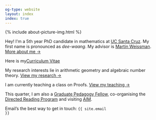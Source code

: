 ```yaml
---
og-type: website
layout: index
index: true
---
```


{% include about-picture-img.html %}

Hey! I'm a 5th year PhD candidate in mathematics at [UC Santa Cruz](https://www.math.ucsc.edu/index.html). My first name is pronounced as *dee-waang*. My advisor is [Martin Weissman](http://martyweissman.com/).
<a href="/about" class="internal-link quarter-line-space">More about me&nbsp;→</a>

Here is my<a href="https://drive.google.com/file/d/14Qb6_G7CEKUkhOUEwx68559Rs1BCa74S/view?usp=sharing" class="btn btn-default">Curriculum Vitae</a>
<!-- <a href="https://drive.google.com/file/d/14Qb6_G7CEKUkhOUEwx68559Rs1BCa74S/view?usp=sharing" class="internal-link quarter-line-space">View my CV&nbsp;→</a> -->

My research interests lie in arithmetic geometry and algebraic number theory.
<a href="/research" class="internal-link quarter-line-space">View my research&nbsp;→</a>

I am currently teaching a class on Proofs.
<a href="/teaching" class="internal-link quarter-line-space">View my teaching&nbsp;→</a>

This quarter, I am also a [Graduate Pedagogy Fellow](https://tlc.ucsc.edu/programs/graduate-pedagogy-fellows/), co-organising the [Directed Reading Program](https://sites.google.com/ucsc.edu/drp-math/) and visiting [AIM](https://aimath.org/programs/squares/).
<!-- I also keep busy by organising and helping organise things in my department.
<a href="/service" class="internal-link quarter-line-space">View my service&nbsp;→</a> -->

<!-- Here's my<a href="https://drive.google.com/file/d/14Qb6_G7CEKUkhOUEwx68559Rs1BCa74S/view?usp=sharing" class="btn btn-default">Curriculum Vitae</a> -->

<!-- Add a one line intro and link to your about page. 
<a href="/about" class="internal-link quarter-line-space">More about me&nbsp;→</a>

Link to your frequently updated notes.  
<a href="/notes" class="internal-link quarter-line-space">Go to my notes&nbsp;→</a>

And a link to your longer-form blog posts. 
<a href="/blog" class="internal-link quarter-line-space">Read my blog&nbsp;→</a>

Keep your about page about you rather than your job with a portfolio page. 
<a href="/portfolio" class="internal-link quarter-line-space">View my portfolio&nbsp;→</a> -->

Email’s the best way to get in touch: <code class="language-plaintext highlighter-rouge">{{ site.email }}</code>

<!-- <div class="tag-list copy-buttons">

<a class="btn btn-default" onclick="copyEmailtoClipboard('{{site.email}}')">Copy address</a>

<a href="mailto:{{site.email}}">Send email</a>
</div> -->

<!-- <script>

// copy email to clipboard

function copyEmailtoClipboard() {
    navigator.clipboard.writeText((arguments[0]));
}

</script> -->

<!-- Add you Mastodon handle here if you want to verify it
	
<p style="visibility: hidden;display: none;"><a rel="me" href="">Mastodon</a></p> -->